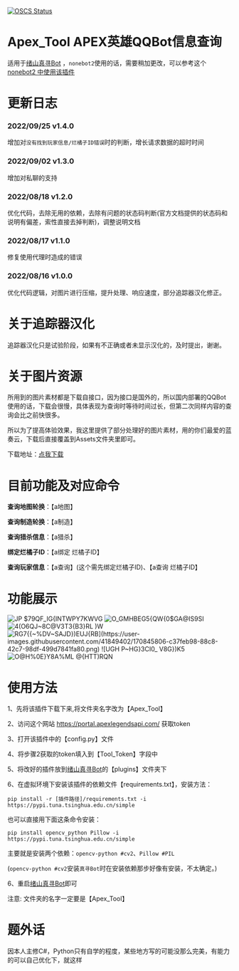 ﻿[![OSCS Status](https://www.oscs1024.com/platform/badge/AreCie/Apex_Tool.svg?size=large)](https://www.oscs1024.com/project/AreCie/Apex_Tool?ref=badge_large)
# Apex_Tool  APEX英雄QQBot信息查询
 适用于[绪山真寻Bot](https://github.com/HibiKier/zhenxun_bot) ，``nonebot2``使用的话，需要稍加更改，可以参考这个[nonebot2 中使用该插件](https://github.com/AreCie/Apex_Tool/issues/9#issuecomment-1218910846)

# 更新日志

### 2022/09/25  v1.4.0
增加对`没有找到玩家信息/烂橘子ID错误`时的判断，增长请求数据的超时时间

### 2022/09/02  v1.3.0
增加对私聊的支持

### 2022/08/18  v1.2.0
优化代码，去除无用的依赖，去除有问题的状态码判断(官方文档提供的状态码和说明有偏差，索性直接去掉判断)，调整说明文档

### 2022/08/17  v1.1.0
修复使用代理时造成的错误

### 2022/08/16  v1.0.0
优化代码逻辑，对图片进行压缩，提升处理、响应速度，部分追踪器汉化修正。

# 关于追踪器汉化
追踪器汉化只是试验阶段，如果有不正确或者未显示汉化的，及时提出，谢谢。
 
# 关于图片资源
所用到的图片素材都是下载自接口，因为接口是国外的，所以国内部署的QQBot使用的话，下载会很慢，具体表现为查询时等待时间过长，但第二次同样内容的查询会比之前快很多。

所以为了提高体验效果，我这里提供了部分处理好的图片素材，用的你们最爱的蓝奏云，下载后直接覆盖到Assets文件夹里即可。

下载地址：[点我下载](https://wws.lanzoub.com/i5KER0bn0oih)

# 目前功能及对应命令
 **查询地图轮换**：【a地图】

 **查询制造轮换**：【a制造】
 
 **查询猎杀信息**：【a猎杀】
 
 **绑定烂橘子ID**：【a绑定 烂橘子ID】
 
 **查询玩家信息**：【a查询】(这个需先绑定烂橘子ID)、【a查询 烂橘子ID】
 
# 功能展示
 ![JP $79QF_IG{INTWPY7KWVG](https://user-images.githubusercontent.com/41849402/170845769-6cf5141b-7e79-412a-86ad-391464ac16e7.png)
![O_GMHBEG5{QW{0$GA@IS9SI](https://user-images.githubusercontent.com/41849402/170845801-e0ddc0d3-f44b-4aa6-b51b-1e21d7be7653.png)
![4(O6QJ~8C@V3T3{B3}RL )W](https://user-images.githubusercontent.com/41849402/170845803-421213e7-5f48-42c8-8afd-faddf933160b.png)
![RG7{{~%DV~SAJD`})EUJ{RB](https://user-images.githubusercontent.com/41849402/170845806-c37feb98-88c8-42c7-98df-499d7841fa80.png)
![UGH P~HG}3`CI0_ V8G})K5](https://user-images.githubusercontent.com/41849402/170845810-e8c5016f-a49b-443f-80c5-c839cbafcd8e.png)
![O@H%0E}Y8A%ML @{HTT)RQN](https://user-images.githubusercontent.com/41849402/170845813-09872adb-3458-41fc-b854-e441e943e030.png)

# 使用方法
1、先将该插件下载下来,将文件夹名字改为【Apex_Tool】

2、访问这个网站 https://portal.apexlegendsapi.com/ 获取token

3、打开该插件中的【config.py】文件

4、将步骤2获取的token填入到【Tool_Token】字段中

5、将改好的插件放到[绪山真寻Bot](https://github.com/HibiKier/zhenxun_bot)的【plugins】文件夹下

6、在虚拟环境下安装该插件的依赖文件【requirements.txt】，安装方法：

```shell
pip install -r [插件路径]/requirements.txt -i https://pypi.tuna.tsinghua.edu.cn/simple
```

也可以直接用下面这条命令安装：
```shell
pip install opencv_python Pillow -i https://pypi.tuna.tsinghua.edu.cn/simple
```

主要就是安装两个依赖：```opencv-python #cv2```、```Pillow #PIL```

(```opencv-python #cv2```安装``真寻Bot``时在安装依赖那步好像有安装，不太确定。)


6、重启[绪山真寻Bot](https://github.com/HibiKier/zhenxun_bot)即可

注意: 文件夹的名字一定要是【Apex_Tool】
# 题外话
因本人主修C#，Python只有自学的程度，某些地方写的可能没那么完美，有能力的可以自己优化下，就这样
